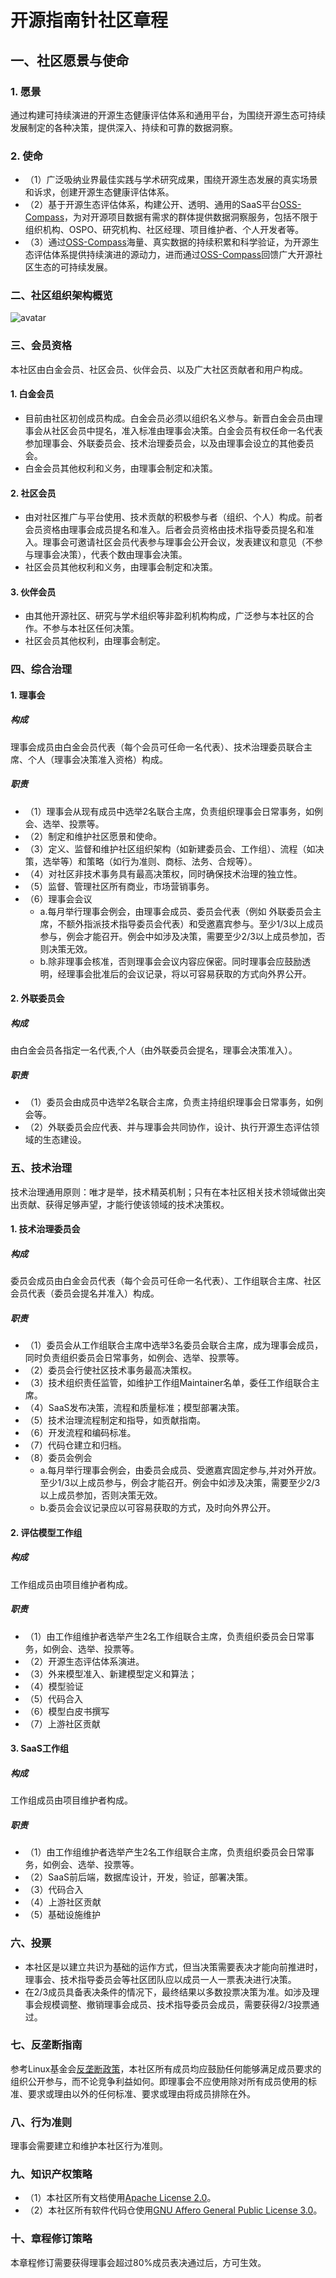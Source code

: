 # 开源指南针社区章程

## 一、社区愿景与使命

### 1. 愿景
通过构建可持续演进的开源生态健康评估体系和通用平台，为围绕开源生态可持续发展制定的各种决策，提供深入、持续和可靠的数据洞察。

### 2. 使命
- （1）广泛吸纳业界最佳实践与学术研究成果，围绕开源生态发展的真实场景和诉求，创建开源生态健康评估体系。
- （2）基于开源生态评估体系，构建公开、透明、通用的SaaS平台[OSS-Compass](https://oss-compass.org/)，为对开源项目数据有需求的群体提供数据洞察服务，包括不限于组织机构、OSPO、研究机构、社区经理、项目维护者、个人开发者等。
- （3）通过[OSS-Compass](https://oss-compass.org/)海量、真实数据的持续积累和科学验证，为开源生态评估体系提供持续演进的源动力，进而通过[OSS-Compass](https://oss-compass.org/)回馈广大开源社区生态的可持续发展。

### 二、社区组织架构概览

![avatar](https://github.com/JuliaZhou2022/community-zh/blob/main/governance/OSS-Compass_governance_structure.png)

### 三、会员资格
本社区由白金会员、社区会员、伙伴会员、以及广大社区贡献者和用户构成。 

#### 1. 白金会员
- 目前由社区初创成员构成。白金会员必须以组织名义参与。新晋白金会员由理事会从社区会员中提名，准入标准由理事会决策。白金会员有权任命一名代表参加理事会、外联委员会、技术治理委员会，以及由理事会设立的其他委员会。 
- 白金会员其他权利和义务，由理事会制定和决策。
#### 2. 社区会员
- 由对社区推广与平台使用、技术贡献的积极参与者（组织、个人）构成。前者会员资格由理事会成员提名和准入。后者会员资格由技术指导委员提名和准入。理事会可邀请社区会员代表参与理事会公开会议，发表建议和意见（不参与理事会决策），代表个数由理事会决策。  
- 社区会员其他权利和义务，由理事会制定和决策。
#### 3. 伙伴会员
- 由其他开源社区、研究与学术组织等非盈利机构构成，广泛参与本社区的合作。不参与本社区任何决策。
- 社区会员其他权利，由理事会制定。

### 四、综合治理

#### 1. 理事会
##### 构成
理事会成员由白金会员代表（每个会员可任命一名代表）、技术治理委员联合主席、个人（理事会决策准入资格）构成。
##### 职责
- （1）理事会从现有成员中选举2名联合主席，负责组织理事会日常事务，如例会、选举、投票等。
- （2）制定和维护社区愿景和使命。
- （3）定义、监督和维护社区组织架构（如新建委员会、工作组）、流程（如决策，选举等）和策略（如行为准则、商标、法务、合规等）。
- （4）对社区非技术事务具有最高决策权，同时确保技术治理的独立性。 
- （5）监督、管理社区所有商业，市场营销事务。 
- （6）理事会会议
  - a.每月举行理事会例会，由理事会成员、委员会代表（例如 外联委员会主席，不额外指派技术指导委员会代表）和受邀嘉宾参与。至少1/3以上成员参与，例会才能召开。例会中如涉及决策，需要至少2/3以上成员参加，否则决策无效。
  - b.除非理事会核准，否则理事会会议内容应保密。同时理事会应鼓励透明，经理事会批准后的会议记录，将以可容易获取的方式向外界公开。
 
#### 2. 外联委员会
##### 构成
由白金会员各指定一名代表,个人（由外联委员会提名，理事会决策准入）。
##### 职责
- （1）委员会由成员中选举2名联合主席，负责主持组织理事会日常事务，如例会等。
- （2）外联委员会应代表、并与理事会共同协作，设计、执行开源生态评估领域的生态建设。
 
### 五、技术治理
技术治理通用原则：唯才是举，技术精英机制；只有在本社区相关技术领域做出突出贡献、获得足够声望，才能行使该领域的技术决策权。

#### 1. 技术治理委员会
##### 构成
委员会成员由白金会员代表（每个会员可任命一名代表）、工作组联合主席、社区会员代表（委员会提名并准入）构成。
##### 职责
- （1）委员会从工作组联合主席中选举3名委员会联合主席，成为理事会成员，同时负责组织委员会日常事务，如例会、选举、投票等。
- （2）委员会行使社区技术事务最高决策权。
- （3）技术组织责任监管，如维护工作组Maintainer名单，委任工作组联合主席。
- （4）SaaS发布决策，流程和质量标准；模型部署决策。
- （5）技术治理流程制定和指导，如贡献指南。
- （6）开发流程和编码标准。
- （7）代码仓建立和归档。
- （8）委员会例会
  - a.每月举行理事会例会，由委员会成员、受邀嘉宾固定参与,并对外开放。至少1/3以上成员参与，例会才能召开。例会中如涉及决策，需要至少2/3以上成员参加，否则决策无效。
  - b.委员会会议记录应以可容易获取的方式，及时向外界公开。

#### 2. 评估模型工作组
##### 构成
工作组成员由项目维护者构成。
##### 职责
- （1）由工作组维护者选举产生2名工作组联合主席，负责组织委员会日常事务，如例会、选举、投票等。
- （2）开源生态评估体系演进。
- （3）外来模型准入、新建模型定义和算法；
- （4）模型验证
- （5）代码合入
- （6）模型白皮书撰写
- （7）上游社区贡献

#### 3. SaaS工作组
##### 构成
工作组成员由项目维护者构成。
##### 职责
- （1）由工作组维护者选举产生2名工作组联合主席，负责组织委员会日常事务，如例会、选举、投票等。
- （2）SaaS前后端，数据库设计，开发，验证，部署决策。
- （3）代码合入
- （4）上游社区贡献
- （5）基础设施维护

### 六、投票
- 本社区是以建立共识为基础的运作方式，但当决策需要表决才能向前推进时，理事会、技术指导委员会等社区团队应以成员一人一票表决进行决策。
- 在2/3成员具备表决条件的情况下，最终结果以多数投票决策为准。如涉及理事会规模调整、撤销理事会成员、技术指导委员会成员，需要获得2/3投票通过。 

### 七、反垄断指南
参考Linux基金会[反垄断政策](http://www.linuxfoundation.org/antitrust-policy)，本社区所有成员均应鼓励任何能够满足成员要求的组织公开参与，而不论竞争利益如何。即理事会不应使用除对所有成员使用的标准、要求或理由以外的任何标准、要求或理由将成员排除在外。

### 八、行为准则
理事会需要建立和维护本社区行为准则。

### 九、知识产权策略
- （1）本社区所有文档使用[Apache License 2.0](https://www.apache.org/licenses/LICENSE-2.0)。
- （2）本社区所有软件代码仓使用[GNU Affero General Public License 3.0](https://www.gnu.org/licenses/agpl-3.0.en.html)。

### 十、章程修订策略
本章程修订需要获得理事会超过80%成员表决通过后，方可生效。 
